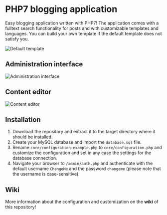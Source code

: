 # PHP7 blogging application
Easy blogging application written with PHP7! The application comes with a fulltext search functionality for posts and with customizable templates and languages. You can build your own template if the default template does not satisfy you.

![Default template](https://nmnd.de/file/p/github-blog/default-template.png)

## Administration interface
![Administration interface](https://nmnd.de/file/p/github-blog/admin-template-2.png)

## Content editor
![Content editor](https://nmnd.de/file/p/github-blog/admin-template-1.png)

## Installation
1. Download the repository and extract it to the target directory where it should be installed.
2. Create your MySQL database and import the `database.sql` file.
3. Rename `core/configuration-example.php` to `core/configuration.php` and customize the configuration and set in any case the settings for the database connection.
4. Navigate your browser to `/admin/auth.php` and authenticate with the default username `ChangeMe` and the password `changeme` (please note that the username is case-sensitive).

## Wiki
More information about the configuration and customization on the **wiki** of this repository!